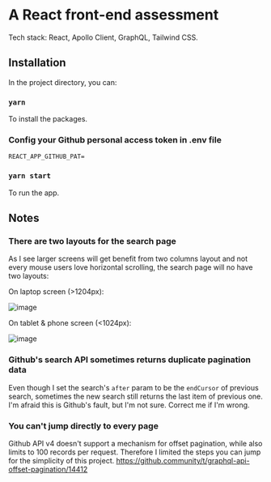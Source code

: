 # A React front-end assessment

Tech stack: React, Apollo Client, GraphQL, Tailwind CSS. 

## Installation

In the project directory, you can:

### `yarn`

To install the packages.

### Config your Github personal access token in .env file

`REACT_APP_GITHUB_PAT=`

### `yarn start`

To run the app.


## Notes

### There are two layouts for the search page

As I see larger screens will get benefit from two columns layout and not every mouse users love horizontal scrolling, the search page will no have two layouts:

On laptop screen (>1204px):

![image](https://user-images.githubusercontent.com/94792870/146190153-bfef6152-ab1b-4192-86ad-c3d260291704.png)

On tablet & phone screen (<1024px):

![image](https://user-images.githubusercontent.com/94792870/146190359-8cfc489f-b90d-4ea9-b15a-23ffb7b4af7e.png)

### Github's search API sometimes returns duplicate pagination data

Even though I set the search's `after` param to be the `endCursor` of previous search, sometimes the new search still returns the last item of previous one. I'm afraid this is Github's fault, but I'm not sure. Correct me if I'm wrong.

### You can't jump directly to every page

Github API v4 doesn't support a mechanism for offset pagination, while also limits to 100 records per request. Therefore I limited the steps you can jump for the simplicity of this project.
https://github.community/t/graphql-api-offset-pagination/14412

